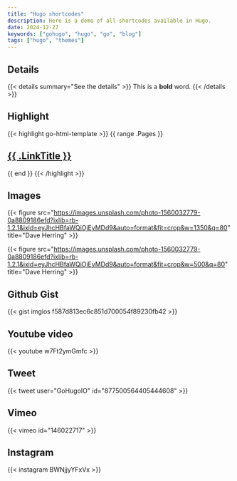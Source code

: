 ```yaml
---
title: "Hugo shortcodes"
description: Here is a demo of all shortcodes available in Hugo.
date: 2024-12-27
keywords: ["gohugo", "hugo", "go", "blog"]
tags: ["hugo", "themes"]
---
```


## Details

{{< details summary="See the details" >}}
This is a **bold** word.
{{< /details >}}

## Highlight

{{< highlight go-html-template >}}
{{ range .Pages }}
  <h2><a href="{{ .RelPermalink }}">{{ .LinkTitle }}</a></h2>
{{ end }}
{{< /highlight >}}

## Images

{{< figure src="https://images.unsplash.com/photo-1560032779-0a8809186efd?ixlib=rb-1.2.1&ixid=eyJhcHBfaWQiOjEyMDd9&auto=format&fit=crop&w=1350&q=80" title="Dave Herring" >}}

{{< figure src="https://images.unsplash.com/photo-1560032779-0a8809186efd?ixlib=rb-1.2.1&ixid=eyJhcHBfaWQiOjEyMDd9&auto=format&fit=crop&w=500&q=80" title="Dave Herring" >}}


## Github Gist

{{< gist imgios f587d813ec6c851d700054f89230fb42 >}}

## Youtube video

{{< youtube w7Ft2ymGmfc >}}

## Tweet

{{< tweet user="GoHugoIO" id="877500564405444608" >}}

## Vimeo

{{< vimeo id="146022717" >}}

## Instagram

{{< instagram BWNjjyYFxVx >}}